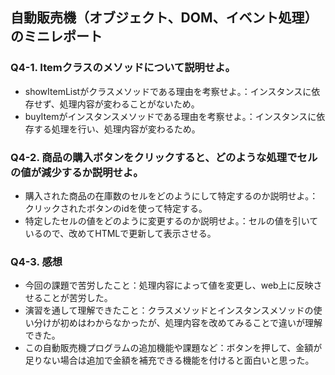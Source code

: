 ## 自動販売機（オブジェクト、DOM、イベント処理）のミニレポート
### Q4-1. Itemクラスのメソッドについて説明せよ。
* showItemListがクラスメソッドである理由を考察せよ。：インスタンスに依存せず、処理内容が変わることがないため。
* buyItemがインスタンスメソッドである理由を考察せよ。：インスタンスに依存する処理を行い、処理内容が変わるため。
### Q4-2. 商品の購入ボタンをクリックすると、どのような処理でセルの値が減少するか説明せよ。
* 購入された商品の在庫数のセルをどのようにして特定するのか説明せよ。：クリックされたボタンのidを使って特定する。
* 特定したセルの値をどのように変更するのか説明せよ。：セルの値を引いているので、改めてHTMLで更新して表示させる。
### Q4-3. 感想
* 今回の課題で苦労したこと：処理内容によって値を変更し、web上に反映させることが苦労した。
* 演習を通して理解できたこと：クラスメソッドとインスタンスメソッドの使い分けが初めはわからなかったが、処理内容を改めてみることで違いが理解できた。
* この自動販売機プログラムの追加機能や課題など：ボタンを押して、金額が足りない場合は追加で金額を補充できる機能を付けると面白いと思った。

